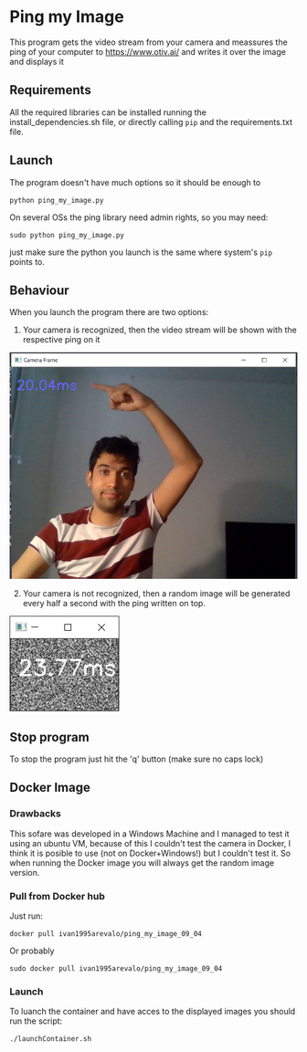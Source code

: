 # Ping my Image
This program gets the video stream from your camera and meassures the ping of your computer to https://www.otiv.ai/ and writes it over the image and displays it

## Requirements
All the required libraries can be installed running the install_dependencies.sh file, or directly calling `pip` and the requirements.txt file.

## Launch
The program doesn't have much options so it should be enough to
```
python ping_my_image.py
```
On several OSs the ping library need admin rights, so you may need:
```
sudo python ping_my_image.py
```

just make sure the python you launch is the same where system's `pip` points to. 

## Behaviour
When you launch the program there are two options: 

1. Your camera is recognized, then the video stream will be shown with the respective ping on it

![ImageOfCameraStream](SampleImages/example1.png)

2. Your camera is not recognized, then a random image will be generated every half a second with the ping written on top.

![ImageOfRandomStream](SampleImages/example2.png)

## Stop program 
To stop the program just hit the 'q' button (make sure no caps lock) 

## Docker Image
### Drawbacks
This sofare was developed in a Windows Machine and I managed to test it using an ubuntu VM, because of this I couldn't test the camera in Docker, I think it is posible to use (not on Docker+Windows!) but I couldn't test it. So when running the Docker image you will always get the random image version.

### Pull from Docker hub 
Just run:
```
docker pull ivan1995arevalo/ping_my_image_09_04
```
Or probably 
```
sudo docker pull ivan1995arevalo/ping_my_image_09_04
```

### Launch
To luanch the container and have acces to the displayed images you should run the script:
```
./launchContainer.sh
```

